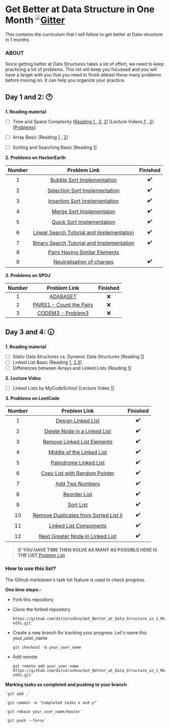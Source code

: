 # Get Better at Data Structure in One Month [![Gitter](https://badges.gitter.im/Get_Better_at_Data_Structure_in_1_Months/community.svg)](https://gitter.im/Get_Better_at_Data_Structure_in_1_Months/community?utm_source=badge&utm_medium=badge&utm_campaign=pr-badge)

This contains the curriculum that I will follow to get better at Data-structure  in 1 months.


 ### **ABOUT** 
 
Since getting better at Data Structures takes a lot of effort, we need to keep practicing a lot of problems. This list will keep you focussed and you will have a target with you that you need to finish atleast these many problems before moving on. It can help you
organize your practice.

 ##  Day 1 and 2: :clock1:
  
 **1. Reading material**

   - [ ] Time and Space Complexity [[Reading 1 ](http://datastructur.es/sp16/materials/lectures/lec17/lec17.html "Reading ") , [2](http://datastructur.es/sp16/materials/lectures/lec18/lec18.html "2"), [3](http://datastructur.es/sp16/materials/lectures/lec18/lec18.html "3")] [Lecture Videos[ 1](https://www.youtube.com/watch?v=o9nW0uBqvEo " 1") , [2](https://www.youtube.com/watch?v=7lQXYl_L28w "2")] [[Problems](https://www.interviewbit.com/courses/programming/topics/time-complexity/ "Problems")]

- [ ] Array Basic [Reading [1](https://www.cs.fsu.edu/~myers/c++/notes/arrays.html "1") , [2](https://www.hackerearth.com/practice/data-structures/arrays/1-d/tutorial/ "2")]

- [ ] Sorting and Searching Basic [Reading [1](http://pages.cs.wisc.edu/~bobh/367/SORTING.html "1")]


**2. Problems on HackerEarth** 
  
| Number  | Problem Link  | Finished   |
| :------------: | :------------: | :------------: |
| 1  |  [Bubble Sort Implementation ](https://www.hackerearth.com/practice/algorithms/sorting/bubble-sort/tutorial/ "Bubble Sort Implementation ") |  :heavy_check_mark:  | 
|  2 | [Selection Sort Implementation](https://www.hackerearth.com/practice/algorithms/sorting/selection-sort/tutorial/ "Selection Sort Implementation")  | :heavy_check_mark: | 
|  3 | [Insertion Sort Implementation ](https://www.hackerearth.com/practice/algorithms/sorting/insertion-sort/tutorial/ "Insertion Sort Implementation ")| :heavy_check_mark: |
|  4 | [Merge Sort Implementaion](https://www.hackerearth.com/practice/algorithms/sorting/merge-sort/tutorial/ "Merge Sort Impelmentaion") | :heavy_check_mark: | 
|  5 | [Quick Sort Implementation](https://www.hackerearth.com/practice/algorithms/sorting/quick-sort/tutorial/ "Quick Sort Implementation") | :heavy_check_mark: | 
|  6 |[ Linear Search Tutorial and Implementation](https://www.hackerearth.com/practice/algorithms/searching/linear-search/tutorial/ " Linear Search Tutorial and Implementation")  | :heavy_check_mark:  | 
|  7 | [Binary Search Tutorial and Implementation ](https://www.hackerearth.com/practice/algorithms/searching/binary-search/tutorial/ "Binary Search Tutorial and Implementation ")| :heavy_check_mark:  | 
| 8  |[ Pairs Having Similar Elements ](https://www.hackerearth.com/practice/data-structures/arrays/1-d/practice-problems/algorithm/pairs-having-similar-element-eed098aa/ " Pairs Having Similar Elements ") |  |
|  9 |  [Neutralisation of charges](https://www.hackerearth.com/practice/data-structures/arrays/1-d/practice-problems/algorithm/charges-repel/ "Neutralisation of charges")  | :heavy_check_mark:  |

**3. Problems on SPOJ** 

| Number  | Problem Link  | Finished   |
| :------------: | :------------: | :------------: |
| 1  | [ADABASET](https://www.spoj.com/problems/ADABASET/ "ADABASET") | :x:  | 
| 2  | [PAIRS1 - Count the Pairs](https://www.spoj.com/problems/PAIRS1/ "PAIRS1 - Count the Pairs")| :x:  | 
| 3  | [CODEM3 - Problem3](https://www.spoj.com/problems/CODEM3/ "CODEM3 - Problem3")| :x: | 


 ##  Day 3 and 4: :clock630:

 **1. Reading material** 
  - [ ] Static Data Structures vs. Dynamic Data Structures [Reading [1](https://www.ayomaonline.com/academic/static-vs-dynamic-data-structures/ "1")]
 - [ ] Linked List Basic  [Reading [1](https://www.cs.cmu.edu/~adamchik/15-121/lectures/Linked%20Lists/linked%20lists.html "1"), [2](https://medium.com/basecs/whats-a-linked-list-anyway-part-1-d8b7e6508b9d "2"),[3]( https://people.engr.ncsu.edu/efg/210/s99/Notes/LinkedList.1.html "3")]
  - [ ] Differences between Arrays and Linked Lists [Reading [1](http://www.necessaryandsufficient.net/2008/05/differences-between-arrays-and-linked-lists/ "1")]

 **2. Lecture Video** 
  - [ ] Linked Lists by MyCodeSchool  [Lecture Video [1](https://www.youtube.com/watch?v=NobHlGUjV3g&list=PL2_aWCzGMAwI3W_JlcBbtYTwiQSsOTa6P&index=3 "1")]
 
 **3. Problems on LeetCode** 
 
 | Number  | Problem Link  | Finished   |
| :------------: | :------------: | :------------: |
| 1  | [Design Linked List]( https://leetcode.com/problems/design-linked-list/ "Design Linked List") | :heavy_check_mark:  |
| 2  | [Delete Node in a Linked List](https://leetcode.com/problems/delete-node-in-a-linked-list/ "Delete Node in a Linked List") | :heavy_check_mark: | 
| 3  | [Remove Linked List Elements](https://leetcode.com/problems/remove-linked-list-elements/ "Remove Linked List Elements") | :heavy_check_mark: | 
| 4  | [Middle of the Linked List](https://leetcode.com/problems/middle-of-the-linked-list/ "Middle of the Linked List") | :heavy_check_mark: | 
| 5  | [Palindrome Linked List](https://leetcode.com/problems/palindrome-linked-list/ "Palindrome Linked List") | :heavy_check_mark: | 
| 6  | [Copy List with Random Pointer](https://leetcode.com/problems/copy-list-with-random-pointer/ "Copy List with Random Pointer") | :heavy_check_mark: | 
| 7  | [Add Two Numbers](https://leetcode.com/problems/add-two-numbers/ "Add Two Numbers") | :heavy_check_mark: | 
| 8  | [Reorder List](https://leetcode.com/problems/reorder-list/  "Reorder Lists") | :heavy_check_mark: | 
| 9  | [Sort List ]( https://leetcode.com/problems/sort-list/ "Sort List") | :heavy_check_mark: | 
| 10  | [Remove Duplicates from Sorted List II ]( https://leetcode.com/problems/remove-duplicates-from-sorted-list-ii "Remove Duplicates from Sorted List II") | :heavy_check_mark: | 
| 11 | [Linked List Components ]( https://leetcode.com/problems/linked-list-components "Linked List Components ") | :heavy_check_mark: |
| 12 | [Next Greater Node In Linked List ]( https://leetcode.com/problems/next-greater-node-in-linked-list "Next Greater Node In Linked List") | :heavy_check_mark: | 


>  **IF YOU HAVE TIME THEN SOLVE AS MANY AS POSSIBLE HERE IS THE LIST**[ Problem List](https://leetcode.com/tag/linked-list/ " Problem List")






### **How to use this list?**  
The Github markdown's task list feature is used to check progress. 

**One time steps:-**
 - Fork this repository
 - Clone the forked repository  
 
   `https://github.com/ditikrushna/Get_Better_at_Data_Structure_in_1_Months.git`
 
 - Create a new branch for tracking your progress. Let's name this your_user_name 
 
   `git checkout -b your_user_name`
 - Add remote 
 
   `git remote add your_user_name https://github.com/ditikrushna/Get_Better_at_Data_Structure_in_1_Months.git`

**Marking tasks as completed and pushing to your branch**
    
    `git add .`
  
    `git commit -m "Completed tasks x and y"`
  
    `git rebase your_user_name/master`
  
    `git push --force`
 
